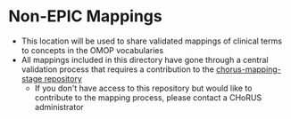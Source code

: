 # Non-EPIC Mappings

- This location will be used to share validated mappings of clinical terms to concepts in the OMOP vocabularies
- All mappings included in this directory have gone through a central validation process that requires a contribution to the [chorus-mapping-stage repository](https://github.com/chorus-ai/chorus-mapping-stage)
  - If you don't have access to this repository but would like to contribute to the mapping process, please contact a CHoRUS administrator